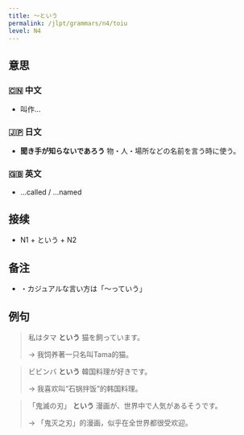 ```yaml
---
title: 〜という
permalink: /jlpt/grammars/n4/toiu
level: N4
---
```


## 意思

### 🇨🇳 中文

- 叫作…

### 🇯🇵 日文

- **聞き手が知らないであろう** 物・人・場所などの名前を言う時に使う。

### 🇬🇧 英文

- …called / …named

## 接续

- N1 + という + N2

## 备注

- ・カジュアルな言い方は「〜っていう」

## 例句

> 私はタマ **という** 猫を飼っています。
>
> → 我饲养著一只名叫Tama的猫。

> ビビンバ **という** 韓国料理が好きです。
>
> → 我喜欢叫“石锅拌饭”的韩国料理。

> 「鬼滅の刃」 **という** 漫画が、世界中で人気があるそうです。
>
> → 「鬼灭之刃」的漫画，似乎在全世界都很受欢迎。

